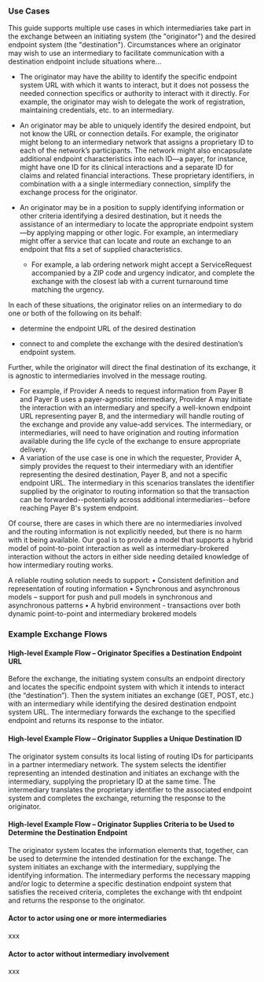 ###  Use Cases

This guide supports multiple use cases in which intermediaries take part in the exchange between an initiating system (the "originator") and the desired endpoint system (the "destination").  Circumstances where an originator may wish to use an intermediary to facilitate communication with a destination endpoint include situations where...

- The originator may have the ability to identify the specific endpoint system URL with which it wants to interact, but it does not possess the needed connection specifics or authority to interact with it directly. For example, the originator may wish to delegate the work of registration, maintaining credentials, etc. to an intermediary.

- An originator may be able to uniquely identify the desired endpoint, but not know the URL or connection details. For example, the originator might belong to an intermediary network that assigns a proprietary ID to each of the network’s participants. The network might also encapsulate additional endpoint characteristics into each ID—a payer, for instance, might have one ID for its clinical interactions and a separate ID for claims and related financial interactions. These proprietary identifiers, in combination with a a single intermediary connection, simplify the exchange process for the originator.

- An originator may be in a position to supply identifying information or other criteria identifying a desired destination, but it needs the assistance of an intermediary to locate the appropriate endpoint system—by applying mapping or other logic. For example, an intermediary might offer a service that can locate and route an exchange to an endpoint that fits a set of supplied characteristics. 
  - For example, a lab ordering network might accept a ServiceRequest accompanied by a ZIP code and urgency indicator, and complete the exchange with the closest lab with a current turnaround time matching the urgency.

In each of these situations, the originator relies on an intermediary to do one or both of the following on its behalf:

- determine the endpoint URL of the desired destination

- connect to and complete the exchange with the desired destination’s endpoint system.

Further, while the originator will direct the final destination of its exchange, it is agnostic to intermediaries involved in the message routing. 

- For example, if Provider A needs to request information from Payer B and Payer B uses a payer-agnostic intermediary, Provider A may initiate the interaction with an intermediary and specify a well-known endpoint URL representing payer B, and the intermediary will handle routing of the exchange and provide any value-add services. The intermediary, or intermediaries, will need to have origination and routing information available during the life cycle of the exchange to ensure appropriate delivery.
- A variation of the use case is one in which the requester, Provider A, simply provides the request to their intermediary with an identifier representing the desired destination, Payer B, and not a specific endpoint URL. The intermediary in this scenarios translates the identifier supplied by the originator to routing information so that the transaction can be forwarded--potentially across additional intermediaries--before reaching Payer B's system endpoint.

Of course, there are cases in which there are no intermediaries involved and the routing information is not explicitly needed, but there is no harm with it being available. Our goal is to provide a model that supports a hybrid model of point-to-point interaction as well as intermediary-brokered interaction without the actors in either side needing detailed knowledge of how intermediary routing works.

A reliable routing solution needs to support:
 • Consistent definition and representation of routing information
 • Synchronous and asynchronous models – support for push and pull models in synchronous and asynchronous patterns
 • A hybrid environment - transactions over both dynamic point-to-point and intermediary brokered models

<p></p>

### Example Exchange Flows

#### High-level Example Flow – Originator Specifies a Destination Endpoint URL

Before the exchange, the initiating system consults an endpoint directory and locates the specific endpoint system with which it intends to interact (the “destination”). Then the system initiates an exchange (GET, POST, etc.) with an intermediary while identifying the desired destination endpoint system URL. The intermediary forwards the exchange to the specified endpoint and returns its response to the intiator. 

#### High-level Example Flow – Originator Supplies a Unique Destination ID

The originator system consults its local listing of routing IDs for participants in a partner intermediary network. The system selects the identifier representing an intended destination and initiates an exchange with the intermediary, supplying the proprietary ID at the same time. The intermediary translates the proprietary identifier to the associated endpoint system and completes the exchange, returning the response to the originator.

#### High-level Example Flow – Originator Supplies Criteria to be Used to Determine the Destination Endpoint

The originator system locates the information elements that, together, can be used to determine the intended destination for the exchange. The system initiates an exchange with the intermediary, supplying the identifying information. The intermediary performs the necessary mapping and/or logic to determine a specific destination endpoint system that satisfies the received criteria, completes the exchange with tht endpoint and returns the response to the originator.





 

#### Actor to actor using one or more intermediaries

xxx

<p></p>

#### Actor to actor without intermediary involvement

xxx

<br>

